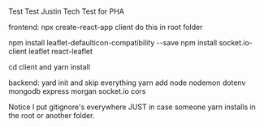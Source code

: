 #

Test Test Justin Tech Test for PHA

frontend: npx create-react-app client do this in root folder

npm install leaflet-defaulticon-compatibility --save
npm install socket.io-client leaflet react-leaflet

cd client and yarn install

backend: yard init and skip everything
yarn add node nodemon dotenv mongodb express morgan socket.io cors

Notice I put gitignore's everywhere JUST in case someone yarn installs in the root or another folder.
